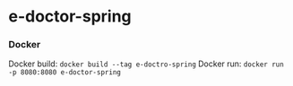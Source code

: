 # e-doctor-spring
### Docker

Docker build: `docker build --tag e-doctro-spring`
Docker run: `docker run -p 8080:8080 e-doctor-spring`
